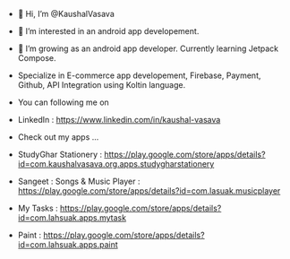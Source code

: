 - 👋 Hi, I’m @KaushalVasava
- 👀 I’m interested in an android app developement.
- 🌱 I’m growing as an android app developer. Currently learning Jetpack Compose.
- Specialize in E-commerce app developement, Firebase, Payment, Github, API Integration using Koltin language.
- You can following me on 
- LinkedIn : https://www.linkedin.com/in/kaushal-vasava

- Check out my apps ...
- StudyGhar Stationery : https://play.google.com/store/apps/details?id=com.kaushalvasava.org.apps.studygharstationery
- Sangeet : Songs & Music Player : https://play.google.com/store/apps/details?id=com.lasuak.musicplayer
- My Tasks : https://play.google.com/store/apps/details?id=com.lahsuak.apps.mytask
- Paint : https://play.google.com/store/apps/details?id=com.lahsuak.apps.paint
